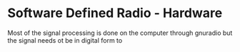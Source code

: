# Software Defined Radio - Hardware

Most of the signal processing is done on the computer through gnuradio but the signal needs ot be in digital form to 


